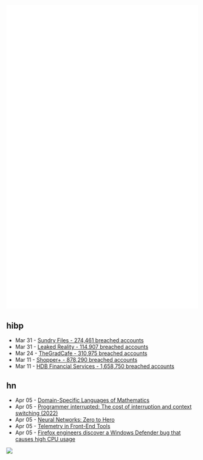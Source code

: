 ![Metrics](https://raw.githubusercontent.com/phixion/phixion/master/metrics.svg)

## hibp

<!--
for https://github.com/phixion/phixion/blob/main/.github/workflows/feeds.yml
-->
<!--START_SECTION:haveibeenpwnd-->
- Mar 31 - [Sundry Files - 274,461 breached accounts](https://haveibeenpwned.com/PwnedWebsites#SundryFiles)
- Mar 31 - [Leaked Reality - 114,907 breached accounts](https://haveibeenpwned.com/PwnedWebsites#LeakedReality)
- Mar 24 - [TheGradCafe - 310,975 breached accounts](https://haveibeenpwned.com/PwnedWebsites#TheGradCafe)
- Mar 11 - [Shopper+ - 878,290 breached accounts](https://haveibeenpwned.com/PwnedWebsites#ShopperPlus)
- Mar 11 - [HDB Financial Services - 1,658,750 breached accounts](https://haveibeenpwned.com/PwnedWebsites#HDBFinancialServices)
<!--END_SECTION:haveibeenpwnd-->

## hn

<!--
for https://github.com/phixion/phixion/blob/main/.github/workflows/feeds.yml
-->
<!--START_SECTION:hn-->
- Apr 05 - [Domain-Specific Languages of Mathematics](https://github.com/DSLsofMath/DSLsofMath)
- Apr 05 - [Programmer interrupted: The cost of interruption and context switching (2022)](https://contextkeeper.io/blog/the-real-cost-of-an-interruption-and-context-switching/)
- Apr 05 - [Neural Networks: Zero to Hero](https://karpathy.ai/zero-to-hero.html)
- Apr 05 - [Telemetry in Front-End Tools](https://telemetry.timseverien.com/)
- Apr 05 - [Firefox engineers discover a Windows Defender bug that causes high CPU usage](https://bugzilla.mozilla.org/show_bug.cgi?id=1441918#c82)
<!--END_SECTION:hn-->

<!--
for https://yhype.me
-->
![](https://hit.yhype.me/github/profile?user_id=13013670)
